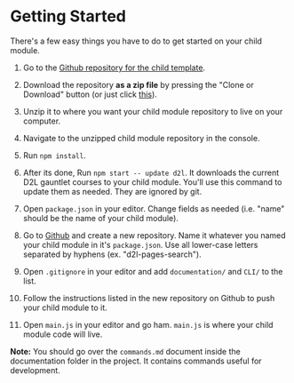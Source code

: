# Getting Started

There's a few easy things you have to do to get started on your child module.

1. Go to the [Github repository for the child template](https://github.com/byuitechops/child-template).

2. Download the repository **as a zip file** by pressing the "Clone or Download" button (or just click [this](https://github.com/byuitechops/child-template/archive/master.zip)).

3. Unzip it to where you want your child module repository to live on your computer.

4. Navigate to the unzipped child module repository in the console.

5. Run `npm install`.

6. After its done, Run `npm start -- update d2l`. It downloads the current D2L gauntlet courses to your child module. You'll use this command to update them as needed. They are ignored by git.

7. Open `package.json` in your editor. Change fields as needed (i.e. "name" should be the name of your child module).

8. Go to [Github](https://github.com/byuitechops) and create a new repository. Name it whatever you named your child module in it's `package.json`. Use all lower-case letters separated by hyphens (ex. "d2l-pages-search").

9. Open `.gitignore` in your editor and add `documentation/` and `CLI/` to the list.

10. Follow the instructions listed in the new repository on Github to push your child module to it.

11. Open `main.js` in your editor and go ham. `main.js` is where your child module code will live.

**Note:** You should go over the `commands.md` document inside the documentation folder in the project. It contains commands useful for development.
